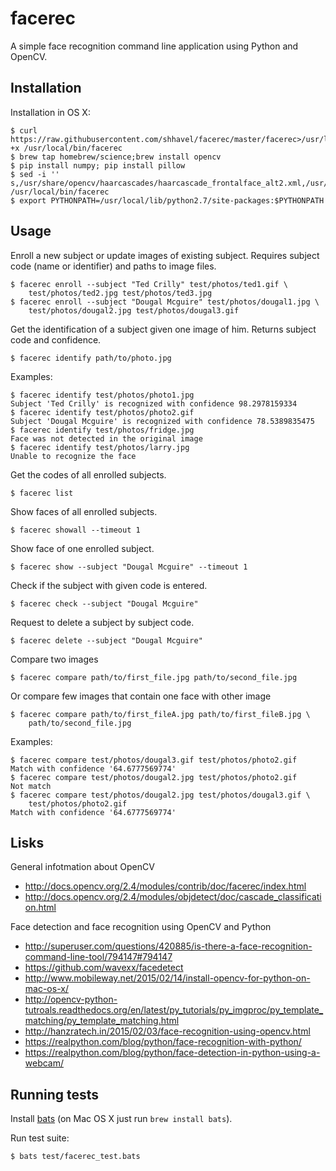 # facerec

A simple face recognition command line application using Python and OpenCV.

## Installation

Installation in OS X:

    $ curl https://raw.githubusercontent.com/shhavel/facerec/master/facerec>/usr/local/bin/facerec;chmod +x /usr/local/bin/facerec
    $ brew tap homebrew/science;brew install opencv
    $ pip install numpy; pip install pillow
    $ sed -i '' s,/usr/share/opencv/haarcascades/haarcascade_frontalface_alt2.xml,/usr/local/opt/opencv/share/OpenCV/haarcascades/haarcascade_frontalface_alt2.xml, /usr/local/bin/facerec
    $ export PYTHONPATH=/usr/local/lib/python2.7/site-packages:$PYTHONPATH

## Usage

Enroll a new subject or update images of existing subject.
Requires subject code (name or identifier) and paths to image files.

    $ facerec enroll --subject "Ted Crilly" test/photos/ted1.gif \
        test/photos/ted2.jpg test/photos/ted3.jpg
    $ facerec enroll --subject "Dougal Mcguire" test/photos/dougal1.jpg \
        test/photos/dougal2.jpg test/photos/dougal3.gif

Get the identification of a subject given one image of him.
Returns subject code and confidence.

    $ facerec identify path/to/photo.jpg

Examples:

    $ facerec identify test/photos/photo1.jpg
    Subject 'Ted Crilly' is recognized with confidence 98.2978159334
    $ facerec identify test/photos/photo2.gif
    Subject 'Dougal Mcguire' is recognized with confidence 78.5389835475
    $ facerec identify test/photos/fridge.jpg
    Face was not detected in the original image
    $ facerec identify test/photos/larry.jpg
    Unable to recognize the face

Get the codes of all enrolled subjects.

    $ facerec list

Show faces of all enrolled subjects.

    $ facerec showall --timeout 1

Show face of one enrolled subject.

    $ facerec show --subject "Dougal Mcguire" --timeout 1

Check if the subject with given code is entered.

    $ facerec check --subject "Dougal Mcguire"

Request to delete a subject by subject code.

    $ facerec delete --subject "Dougal Mcguire"

Compare two images

    $ facerec compare path/to/first_file.jpg path/to/second_file.jpg

Or compare few images that contain one face with other image

    $ facerec compare path/to/first_fileA.jpg path/to/first_fileB.jpg \
        path/to/second_file.jpg

Examples:

    $ facerec compare test/photos/dougal3.gif test/photos/photo2.gif
    Match with confidence '64.6777569774'
    $ facerec compare test/photos/dougal2.jpg test/photos/photo2.gif
    Not match
    $ facerec compare test/photos/dougal2.jpg test/photos/dougal3.gif \
        test/photos/photo2.gif
    Match with confidence '64.6777569774'

## Lisks

General infotmation about OpenCV

- http://docs.opencv.org/2.4/modules/contrib/doc/facerec/index.html
- http://docs.opencv.org/2.4/modules/objdetect/doc/cascade_classification.html

Face detection and face recognition using OpenCV and Python

- http://superuser.com/questions/420885/is-there-a-face-recognition-command-line-tool/794147#794147
- https://github.com/wavexx/facedetect
- http://www.mobileway.net/2015/02/14/install-opencv-for-python-on-mac-os-x/
- http://opencv-python-tutroals.readthedocs.org/en/latest/py_tutorials/py_imgproc/py_template_matching/py_template_matching.html
- http://hanzratech.in/2015/02/03/face-recognition-using-opencv.html
- https://realpython.com/blog/python/face-recognition-with-python/
- https://realpython.com/blog/python/face-detection-in-python-using-a-webcam/

## Running tests

Install [bats](https://github.com/sstephenson/bats) (on Mac OS X just run `brew install bats`).

Run test suite:

    $ bats test/facerec_test.bats
